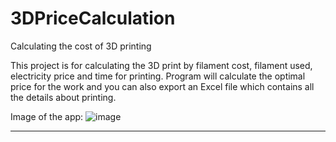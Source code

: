 # 3DPriceCalculation
Calculating the cost of 3D printing

This project is for calculating the 3D print by filament cost, filament used, electricity price and time for printing. Program will calculate the optimal price for the work and you can also export an Excel file which contains all the details about printing.

Image of the app:
![image](https://github.com/Kendzeyyy/3DPriceCalculation/assets/23027158/8212374c-b37e-4acb-b995-4d4d0bf2f888)

---


